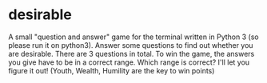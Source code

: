 # desirable

A small "question and answer" game for the terminal written in Python 3 (so please run it on python3). Answer some questions to find out whether
you are desirable. 
There are 3 questions in total. To win the game, the answers you give have to be in a correct range. Which range is correct? I'll let you figure it out! (Youth, Wealth, Humility are the key to win points)
